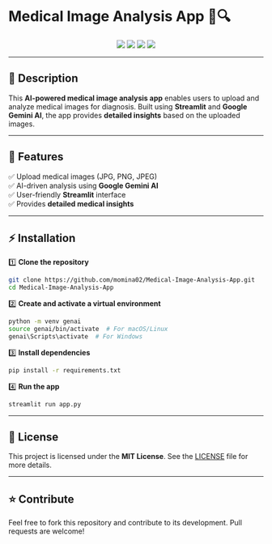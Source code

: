 # **Medical Image Analysis App** 🏥🔍  

<p align="center"> <img src="https://img.shields.io/badge/Python-3.9-blue?style=for-the-badge&logo=python"> <img src="https://img.shields.io/badge/Streamlit-FF4B4B?style=for-the-badge&logo=streamlit&logoColor=white"> <img src="https://img.shields.io/badge/Google%20Gemini-AI-blue?style=for-the-badge"> <img src="https://img.shields.io/github/license/momina02/Medical-Image-Analysis-App?style=for-the-badge"> </p>

---

## **📝 Description**  
This **AI-powered medical image analysis app** enables users to upload and analyze medical images for diagnosis. Built using **Streamlit** and **Google Gemini AI**, the app provides **detailed insights** based on the uploaded images.  

---

## **🚀 Features**  
✅ Upload medical images (JPG, PNG, JPEG)  
✅ AI-driven analysis using **Google Gemini AI**  
✅ User-friendly **Streamlit** interface  
✅ Provides **detailed medical insights**  

---

## **⚡ Installation**  

1️⃣ **Clone the repository**  
```bash
git clone https://github.com/momina02/Medical-Image-Analysis-App.git
cd Medical-Image-Analysis-App
```
2️⃣ **Create and activate a virtual environment**  
```bash
python -m venv genai
source genai/bin/activate  # For macOS/Linux
genai\Scripts\activate  # For Windows
```
3️⃣ **Install dependencies**  
```bash
pip install -r requirements.txt
```
4️⃣ **Run the app**  
```bash
streamlit run app.py
```

---

## **📜 License**  
This project is licensed under the **MIT License**. See the [LICENSE](LICENSE) file for more details.  

---

## **⭐ Contribute**  
Feel free to fork this repository and contribute to its development. Pull requests are welcome!  
